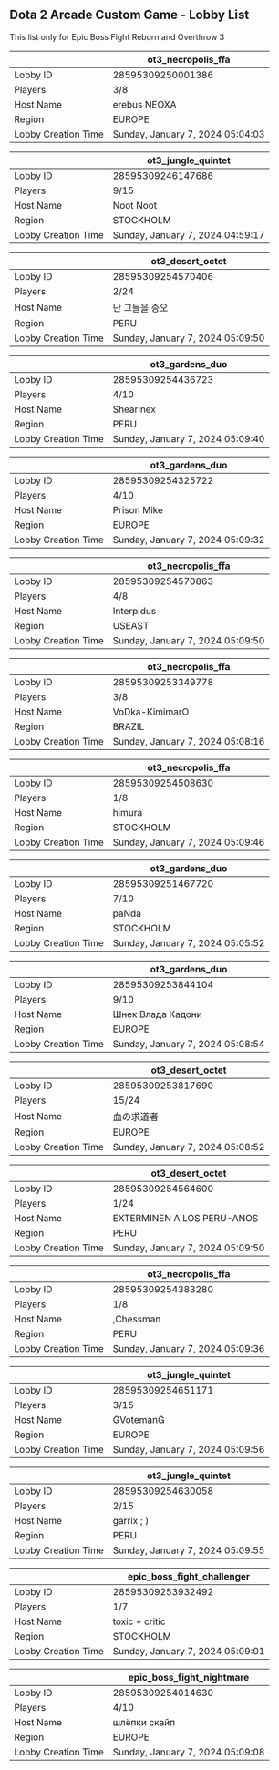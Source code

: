 ## Dota 2 Arcade Custom Game - Lobby List

This list only for Epic Boss Fight Reborn and Overthrow 3

|  | ot3_necropolis_ffa |
| ------ | ------ |
| Lobby ID | 28595309250001386 |
| Players | 3/8 |
| Host Name | erebus NEOXA |
| Region | EUROPE |
| Lobby Creation Time | Sunday, January 7, 2024 05:04:03 |


|  | ot3_jungle_quintet |
| ------ | ------ |
| Lobby ID | 28595309246147686 |
| Players | 9/15 |
| Host Name | Noot Noot |
| Region | STOCKHOLM |
| Lobby Creation Time | Sunday, January 7, 2024 04:59:17 |


|  | ot3_desert_octet |
| ------ | ------ |
| Lobby ID | 28595309254570406 |
| Players | 2/24 |
| Host Name | 난 그들을 증오 |
| Region | PERU |
| Lobby Creation Time | Sunday, January 7, 2024 05:09:50 |


|  | ot3_gardens_duo |
| ------ | ------ |
| Lobby ID | 28595309254436723 |
| Players | 4/10 |
| Host Name | Shearinex |
| Region | PERU |
| Lobby Creation Time | Sunday, January 7, 2024 05:09:40 |


|  | ot3_gardens_duo |
| ------ | ------ |
| Lobby ID | 28595309254325722 |
| Players | 4/10 |
| Host Name | Prison Mike |
| Region | EUROPE |
| Lobby Creation Time | Sunday, January 7, 2024 05:09:32 |


|  | ot3_necropolis_ffa |
| ------ | ------ |
| Lobby ID | 28595309254570863 |
| Players | 4/8 |
| Host Name | Interpidus |
| Region | USEAST |
| Lobby Creation Time | Sunday, January 7, 2024 05:09:50 |


|  | ot3_necropolis_ffa |
| ------ | ------ |
| Lobby ID | 28595309253349778 |
| Players | 3/8 |
| Host Name | VoDka-KimimarO |
| Region | BRAZIL |
| Lobby Creation Time | Sunday, January 7, 2024 05:08:16 |


|  | ot3_necropolis_ffa |
| ------ | ------ |
| Lobby ID | 28595309254508630 |
| Players | 1/8 |
| Host Name | himura |
| Region | STOCKHOLM |
| Lobby Creation Time | Sunday, January 7, 2024 05:09:46 |


|  | ot3_gardens_duo |
| ------ | ------ |
| Lobby ID | 28595309251467720 |
| Players | 7/10 |
| Host Name | paNda |
| Region | STOCKHOLM |
| Lobby Creation Time | Sunday, January 7, 2024 05:05:52 |


|  | ot3_gardens_duo |
| ------ | ------ |
| Lobby ID | 28595309253844104 |
| Players | 9/10 |
| Host Name | Шнек Влада Кадони |
| Region | EUROPE |
| Lobby Creation Time | Sunday, January 7, 2024 05:08:54 |


|  | ot3_desert_octet |
| ------ | ------ |
| Lobby ID | 28595309253817690 |
| Players | 15/24 |
| Host Name | 血の求道者 |
| Region | EUROPE |
| Lobby Creation Time | Sunday, January 7, 2024 05:08:52 |


|  | ot3_desert_octet |
| ------ | ------ |
| Lobby ID | 28595309254564600 |
| Players | 1/24 |
| Host Name | EXTERMINEN A LOS PERU-ANOS |
| Region | PERU |
| Lobby Creation Time | Sunday, January 7, 2024 05:09:50 |


|  | ot3_necropolis_ffa |
| ------ | ------ |
| Lobby ID | 28595309254383280 |
| Players | 1/8 |
| Host Name | ,Chessman |
| Region | PERU |
| Lobby Creation Time | Sunday, January 7, 2024 05:09:36 |


|  | ot3_jungle_quintet |
| ------ | ------ |
| Lobby ID | 28595309254651171 |
| Players | 3/15 |
| Host Name | Voteman |
| Region | EUROPE |
| Lobby Creation Time | Sunday, January 7, 2024 05:09:56 |


|  | ot3_jungle_quintet |
| ------ | ------ |
| Lobby ID | 28595309254630058 |
| Players | 2/15 |
| Host Name | garrix ; ) |
| Region | PERU |
| Lobby Creation Time | Sunday, January 7, 2024 05:09:55 |


|  | epic_boss_fight_challenger |
| ------ | ------ |
| Lobby ID | 28595309253932492 |
| Players | 1/7 |
| Host Name | toxic + critic |
| Region | STOCKHOLM |
| Lobby Creation Time | Sunday, January 7, 2024 05:09:01 |


|  | epic_boss_fight_nightmare |
| ------ | ------ |
| Lobby ID | 28595309254014630 |
| Players | 4/10 |
| Host Name | шлёпки скайп |
| Region | EUROPE |
| Lobby Creation Time | Sunday, January 7, 2024 05:09:08 |


